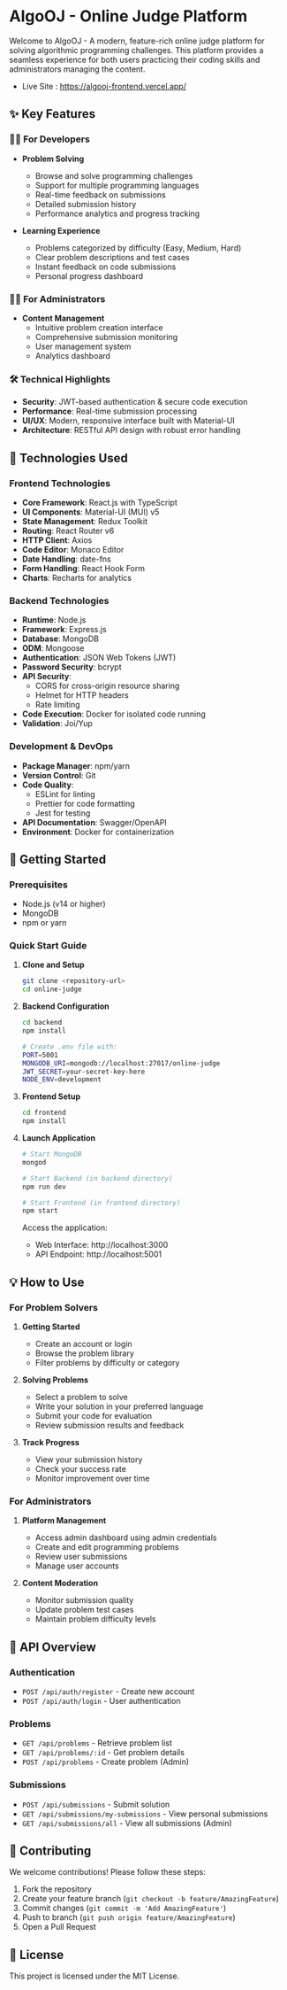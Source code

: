 # AlgoOJ - Online Judge Platform

Welcome to AlgoOJ - A modern, feature-rich online judge platform for solving algorithmic programming challenges. This platform provides a seamless experience for both users practicing their coding skills and administrators managing the content.

- Live Site : https://algooj-frontend.vercel.app/

## ✨ Key Features

### 👨‍💻 For Developers
- **Problem Solving**
  - Browse and solve programming challenges
  - Support for multiple programming languages
  - Real-time feedback on submissions
  - Detailed submission history
  - Performance analytics and progress tracking

- **Learning Experience**
  - Problems categorized by difficulty (Easy, Medium, Hard)
  - Clear problem descriptions and test cases
  - Instant feedback on code submissions
  - Personal progress dashboard

### 👨‍🔧 For Administrators
- **Content Management**
  - Intuitive problem creation interface
  - Comprehensive submission monitoring
  - User management system
  - Analytics dashboard

### 🛠️ Technical Highlights
- **Security**: JWT-based authentication & secure code execution
- **Performance**: Real-time submission processing
- **UI/UX**: Modern, responsive interface built with Material-UI
- **Architecture**: RESTful API design with robust error handling

## 🔧 Technologies Used

### Frontend Technologies
- **Core Framework**: React.js with TypeScript
- **UI Components**: Material-UI (MUI) v5
- **State Management**: Redux Toolkit
- **Routing**: React Router v6
- **HTTP Client**: Axios
- **Code Editor**: Monaco Editor
- **Date Handling**: date-fns
- **Form Handling**: React Hook Form
- **Charts**: Recharts for analytics

### Backend Technologies
- **Runtime**: Node.js
- **Framework**: Express.js
- **Database**: MongoDB
- **ODM**: Mongoose
- **Authentication**: JSON Web Tokens (JWT)
- **Password Security**: bcrypt
- **API Security**: 
  - CORS for cross-origin resource sharing
  - Helmet for HTTP headers
  - Rate limiting
- **Code Execution**: Docker for isolated code running
- **Validation**: Joi/Yup

### Development & DevOps
- **Package Manager**: npm/yarn
- **Version Control**: Git
- **Code Quality**:
  - ESLint for linting
  - Prettier for code formatting
  - Jest for testing
- **API Documentation**: Swagger/OpenAPI
- **Environment**: Docker for containerization

## 🚀 Getting Started

### Prerequisites
- Node.js (v14 or higher)
- MongoDB
- npm or yarn

### Quick Start Guide

1. **Clone and Setup**
   ```bash
   git clone <repository-url>
   cd online-judge
   ```

2. **Backend Configuration**
   ```bash
   cd backend
   npm install

   # Create .env file with:
   PORT=5001
   MONGODB_URI=mongodb://localhost:27017/online-judge
   JWT_SECRET=your-secret-key-here
   NODE_ENV=development
   ```

3. **Frontend Setup**
   ```bash
   cd frontend
   npm install
   ```

4. **Launch Application**
   ```bash
   # Start MongoDB
   mongod

   # Start Backend (in backend directory)
   npm run dev

   # Start Frontend (in frontend directory)
   npm start
   ```

   Access the application:
   - Web Interface: http://localhost:3000
   - API Endpoint: http://localhost:5001

## 💡 How to Use

### For Problem Solvers
1. **Getting Started**
   - Create an account or login
   - Browse the problem library
   - Filter problems by difficulty or category

2. **Solving Problems**
   - Select a problem to solve
   - Write your solution in your preferred language
   - Submit your code for evaluation
   - Review submission results and feedback

3. **Track Progress**
   - View your submission history
   - Check your success rate
   - Monitor improvement over time

### For Administrators
1. **Platform Management**
   - Access admin dashboard using admin credentials
   - Create and edit programming problems
   - Review user submissions
   - Manage user accounts

2. **Content Moderation**
   - Monitor submission quality
   - Update problem test cases
   - Maintain problem difficulty levels

## 🔗 API Overview

### Authentication
- `POST /api/auth/register` - Create new account
- `POST /api/auth/login` - User authentication

### Problems
- `GET /api/problems` - Retrieve problem list
- `GET /api/problems/:id` - Get problem details
- `POST /api/problems` - Create problem (Admin)

### Submissions
- `POST /api/submissions` - Submit solution
- `GET /api/submissions/my-submissions` - View personal submissions
- `GET /api/submissions/all` - View all submissions (Admin)

## 🤝 Contributing

We welcome contributions! Please follow these steps:
1. Fork the repository
2. Create your feature branch (`git checkout -b feature/AmazingFeature`)
3. Commit changes (`git commit -m 'Add AmazingFeature'`)
4. Push to branch (`git push origin feature/AmazingFeature`)
5. Open a Pull Request

## 📄 License

This project is licensed under the MIT License.
